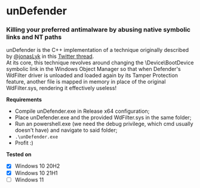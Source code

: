 # unDefender
### Killing your preferred antimalware by abusing native symbolic links and NT paths

unDefender is the C++ implementation of a technique originally described by [@jonasLyk](https://twitter.com/jonasLyk) in this [Twitter thread](https://twitter.com/jonasLyk/status/1378143191279472644).  
At its core, this technique revolves around changing the \Device\BootDevice symbolic link in the Windows Object Manager so that when Defender's WdFilter driver is unloaded and loaded again by its Tamper Protection feature, another file is mapped in memory in place of the original WdFilter.sys, rendering it effectively useless!

__Requirements__
- Compile unDefender.exe in Release x64 configuration;
- Place unDefender.exe and the provided WdFilter.sys in the same folder;
- Run an powershell.exe (we need the debug privilege, which cmd usually doesn't have) and navigate to said folder;
- `.\unDefender.exe`
- Profit :)

__Tested on__
- [x] Windows 10 20H2
- [x] Windows 10 21H1
- [ ] Windows 11
